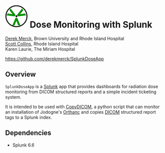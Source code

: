 # ![logo](static/appIconAlt_2x.png) Dose Monitoring with Splunk

[Derek Merck](email:derek_merck@brown.edu), Brown University and Rhode Island Hospital  
[Scott Collins](email:scollins1@lifespan.org), Rhode Island Hospital  
Karen Laurie, The Miriam Hospital  

<https://github.com/derekmerck/SplunkDoseApp>


## Overview

`SplunkDoseApp` is a [Splunk][] app that provides dashboards for radiation dose monitoring from DICOM
structured reports and a simple incident ticketing system.

It is intended to be used with [CopyDICOM][], a python script that can monitor an installation of Jodogne's
[Orthanc][] and copies [DICOM][] structured report tags to a Splunk index.

[CopyDICOM]: https://github.com/derekmerck/CopyDICOM
[Orthanc]: https://orthanc.chu.ulg.ac.be
[DICOM]: http://dicom.nema.org
[Splunk]: https://www.splunk.com
[DIANA]: https://github.com/derekmerck/miip


## Dependencies

- Splunk 6.6
